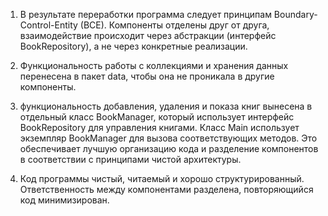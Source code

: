 1. В результате переработки программа следует принципам Boundary-Control-Entity (BCE). Компоненты отделены друг от друга, взаимодействие происходит через абстракции (интерфейс BookRepository), а не через конкретные реализации.


2. Функциональность работы с коллекциями и хранения данных перенесена в пакет data, чтобы она не проникала в другие компоненты.


3. функциональность добавления, удаления и показа книг вынесена в отдельный класс BookManager, который использует интерфейс BookRepository для управления книгами. Класс Main использует экземпляр BookManager для вызова соответствующих методов. Это обеспечивает лучшую организацию кода и разделение компонентов в соответствии с принципами чистой архитектуры.


4. Код программы чистый, читаемый и хорошо структурированный. Ответственность между компонентами разделена, повторяющийся код минимизирован.